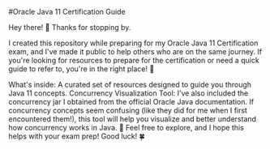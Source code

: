 #Oracle Java 11 Certification Guide

Hey there! 👋 Thanks for stopping by.

I created this repository while preparing for my Oracle Java 11 Certification exam, and I've made it public to help others who are on the same journey. If you're looking for resources to prepare for the certification or need a quick guide to refer to, you're in the right place! 🎯

What's inside:
A curated set of resources designed to guide you through Java 11 concepts.
Concurrency Visualization Tool: I’ve also included the concurrency jar I obtained from the official Oracle Java documentation. If concurrency concepts seem confusing (like they did for me when I first encountered them!), this tool will help you visualize and better understand how concurrency works in Java. 🚀
Feel free to explore, and I hope this helps with your exam prep! Good luck! 🍀

